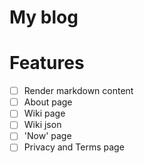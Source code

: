 # My blog

# Features

- [ ] Render markdown content
- [ ] About page
- [ ] Wiki page
- [ ] Wiki json
- [ ] 'Now' page
- [ ] Privacy and Terms page
